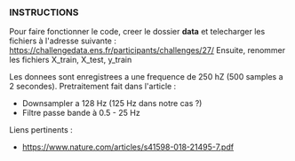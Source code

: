 ### INSTRUCTIONS

Pour faire fonctionner le code, creer le dossier **data** et telecharger les fichiers à l'adresse suivante  : 
https://challengedata.ens.fr/participants/challenges/27/
Ensuite, renommer les fichiers X_train, X_test, y_train

Les donnees sont enregistrees a une frequence de 250 hZ (500 samples a 2 secondes). Pretraitement fait dans l'article : 
* Downsampler a 128 Hz (125 Hz dans notre cas ?) 
* Filtre passe bande à 0.5 - 25 Hz


Liens pertinents : 
- https://www.nature.com/articles/s41598-018-21495-7.pdf

